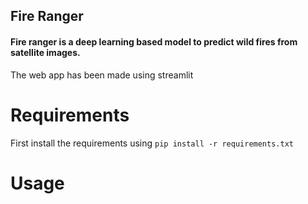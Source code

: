 ## Fire Ranger
#### Fire ranger is a deep learning based model to predict wild fires from satellite images.

The web app has been made using streamlit

Requirements
============
First install the requirements using `pip install -r requirements.txt`

Usage
=====
`
`
